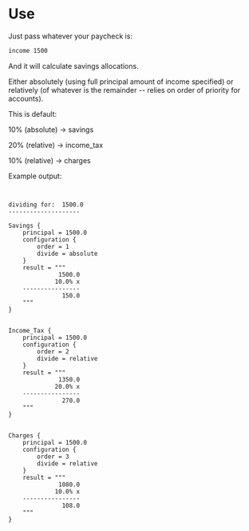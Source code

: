 # Use

Just pass whatever your paycheck is:

```zsh
income 1500
```

And it will calculate savings allocations.

Either absolutely (using full principal amount of income specified) or relatively (of whatever is the remainder -- relies on order of priority for accounts).

This is default:

10% (absolute) -> savings

20% (relative) -> income_tax

10% (relative) -> charges

Example output:

```


dividing for:  1500.0
--------------------

Savings {
    principal = 1500.0
    configuration {
        order = 1
        divide = absolute
    }
    result = """
              1500.0
             10.0% x
    ----------------
               150.0
    """
}


Income_Tax {
    principal = 1500.0
    configuration {
        order = 2
        divide = relative
    }
    result = """
              1350.0
             20.0% x
    ----------------
               270.0
    """
}


Charges {
    principal = 1500.0
    configuration {
        order = 3
        divide = relative
    }
    result = """
              1080.0
             10.0% x
    ----------------
               108.0
    """
}


```
